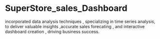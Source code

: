 # SuperStore_sales_Dashboard
incorporated data analysis techniques , specializing in time series analysis, to deliver valuable insights ,accurate sales forecating , and interactive dashboard creation , driving business success.
